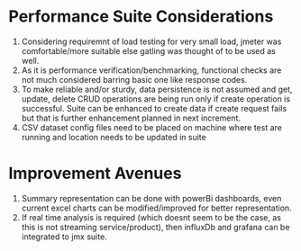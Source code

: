 # Performance Suite Considerations

1. Considering requiremnt of load testing for very small load, jmeter was comfortable/more suitable else gatling was thought of to be used as well.
2. As it is performance verification/benchmarking, functional checks are not much considered barring basic one like response codes. 
3. To make reliable and/or sturdy, data persistence is not assumed and get, update, delete CRUD operations are being run only if create operation is successful. 
   Suite can be enhanced to create data if create request fails but that is further enhancement planned in next increment.
4. CSV dataset config files need to be placed on machine where test are running and location needs to be updated in suite

# Improvement Avenues
1. Summary representation can be done with powerBi dashboards, even current excel charts can be modified/improved for better representation. 
2. If real time analysis is required (which doesnt seem to be the case, as this is not streaming service/product), then influxDb and grafana can be integrated to jmx suite. 





